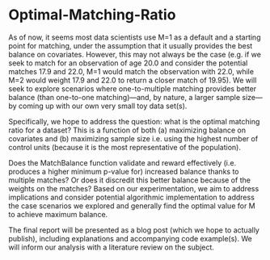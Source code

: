 # Optimal-Matching-Ratio

As of now, it seems most data scientists use M=1 as a default and a starting point for matching, under the assumption that it usually provides the best balance on covariates.  However, this may not always be the case (e.g. if we seek to match for an observation of age 20.0 and consider the potential matches 17.9 and 22.0, M=1 would match the observation with 22.0, while M=2 would weight 17.9 and 22.0 to return a closer match of 19.95).  We will seek to explore scenarios where one-to-multiple matching provides better balance (than one-to-one matching)—and, by nature, a larger sample size—by coming up with our own very small toy data set(s). 

Specifically, we hope to address the question: what is the optimal matching ratio for a dataset?  This is a function of both (a) maximizing balance on covariates and (b) maximizing sample size i.e. using the highest number of control units (because it is the most representative of the population).  

Does the MatchBalance function validate and reward effectively (i.e. produces a higher minimum p-value for) increased balance thanks to multiple matches?  Or does it discredit this better balance because of the weights on the matches?  Based on our experimentation, we aim to address implications and consider potential algorithmic implementation to address the case scenarios we explored and generally find the optimal value for M to achieve maximum balance.

The final report will be presented as a blog post (which we hope to actually publish), including explanations and accompanying code example(s).  We will inform our analysis with a literature review on the subject.

